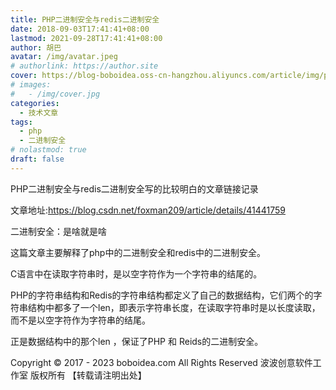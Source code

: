 ```yaml
---
title: PHP二进制安全与redis二进制安全
date: 2018-09-03T17:41:41+08:00
lastmod: 2021-09-28T17:41:41+08:00
author: 胡巴
avatar: /img/avatar.jpeg
# authorlink: https://author.site
cover: https://blog-boboidea.oss-cn-hangzhou.aliyuncs.com/article/img/posts/PHP二进制安全与redis二进制安全.jpg
# images:
#   - /img/cover.jpg
categories:
  - 技术文章
tags:
  - php
  - 二进制安全
# nolastmod: true
draft: false
---
```


PHP二进制安全与redis二进制安全写的比较明白的文章链接记录

<!--more-->

文章地址:https://blog.csdn.net/foxman209/article/details/41441759

二进制安全：是啥就是啥

这篇文章主要解释了php中的二进制安全和redis中的二进制安全。

C语言中在读取字符串时，是以空字符作为一个字符串的结尾的。

PHP的字符串结构和Redis的字符串结构都定义了自己的数据结构，它们两个的字符串结构中都多了一个len，即表示字符串长度，在读取字符串时是以长度读取，而不是以空字符作为字符串的结尾。

正是数据结构中的那个len ，保证了PHP 和 Reids的二进制安全。

<!--declare-declare-->

Copyright &copy; 2017 - 2023 boboidea.com All Rights Reserved 波波创意软件工作室 版权所有 【转载请注明出处】
